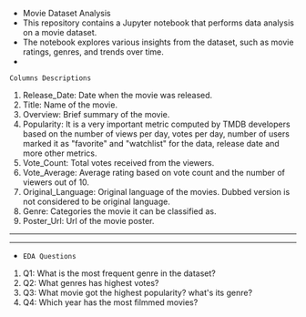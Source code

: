 - Movie Dataset Analysis
- This repository contains a Jupyter notebook that performs data analysis on a movie dataset.
- The notebook explores various insights from the dataset, such as movie ratings, genres, and trends over time.
- 
`Columns Descriptions`
1. Release_Date: Date when the movie was released.
1. Title: Name of the movie.
1. Overview: Brief summary of the movie.
1. Popularity: It is a very important metric computed by TMDB developers based on the number of views per day, votes per day, number of users marked it as "favorite" and "watchlist" for the data, release date and more other metrics.
1. Vote_Count: Total votes received from the viewers.
1. Vote_Average: Average rating based on vote count and the number of viewers out of 10.
1. Original_Language: Original language of the movies. Dubbed version is not considered to be original language.
1. Genre: Categories the movie it can be classified as.
1. Poster_Url: Url of the movie poster.


---



---


*   `EDA Questions`




1. Q1: What is the most frequent genre in the dataset?
1. Q2: What genres has highest votes?
1. Q3: What movie got the highest popularity? what's its genre?
1. Q4: Which year has the most filmmed movies?


